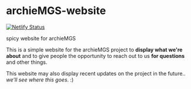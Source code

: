 # archieMGS-website
[![Netlify Status](https://api.netlify.com/api/v1/badges/c251ef0c-51a4-4741-b191-3f3b1ba46bb0/deploy-status)](https://app.netlify.com/sites/archiemgs/deploys)

spicy website for archieMGS

This is a simple website for the archieMGS project to **display what we're about** and to give people the opportunity to reach out to us **for questions** and other things. 

This website may also display recent updates on the project in the future.. *we'll see where this goes*. :) 
